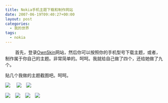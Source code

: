 ```yaml
---
title: Nokia手机主题下载和制作网站
date: 2007-06-19T09:40:27+00:00
layout: post
categories:
  - 我的世界
tags:
  - nokia
---
```

        首先，登录[OwnSkin](http://www9.ownskin.com)网站，然后你可以按照你的手机型号下载主题，或者，制作属于你自己的主题。非常简单的。呵呵。我就给自己做了四个，还给她做了九个。

贴几个我做的主题截图吧。呵呵。

![](https://i2.wp.com/img19.ownskin.com/powertheme/tbn/1/7WpKj1px.jpg?w=720)     ![](https://i2.wp.com/img9.ownskin.com/powertheme/tbn/1/vKjF7sLm.jpg?w=720)    ![](https://i2.wp.com/img9.ownskin.com/powertheme/tbn/1/CTuA37s5.jpg?w=720)

![](https://i2.wp.com/img9.ownskin.com/powertheme/tbn/13/fdRUf9TG.jpg?w=720)    ![](https://i0.wp.com/img9.ownskin.com/powertheme/tbn/13/4mJJjghL.jpg?w=720)    ![](https://i0.wp.com/img9.ownskin.com/powertheme/tbn/13/X03B0D7r.jpg?w=720)    ![](https://i1.wp.com/img9.ownskin.com/powertheme/tbn/13/4aa70gNr.jpg?w=720)